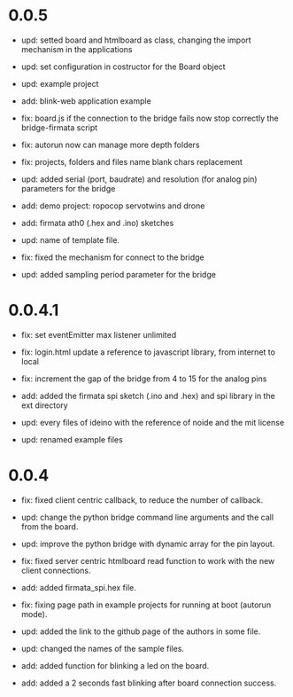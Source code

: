 0.0.5
==================
* upd: setted board and htmlboard as class, changing the import mechanism in the applications
* upd: set configuration in costructor for the Board object
* upd: example project
* add: blink-web application example

* fix: board.js if the connection to the bridge fails now stop correctly the bridge-firmata script

* fix: autorun now can manage more depth folders
* fix: projects, folders and files name blank chars replacement
* upd: added serial (port, baudrate) and resolution (for analog pin) parameters for the bridge
* add: demo project: ropocop servotwins and drone
* add: firmata ath0 (.hex and .ino) sketches
* upd: name of template file.
* fix: fixed the mechanism for connect to the bridge

* upd: added sampling period parameter for the bridge

0.0.4.1
==================
* fix: set eventEmitter max listener unlimited
* fix: login.html update a reference to javascript library, from internet to local
* fix: increment the gap of the bridge from 4 to 15 for the analog pins
* add: added the firmata spi sketch (.ino and .hex) and spi library in the ext directory

* upd: every files of ideino with the reference of noide and the mit license

* upd: renamed example files

0.0.4
==================
* fix: fixed client centric callback, to reduce the number of callback.
* upd: change the python bridge command line arguments and the call from the board.
* upd: improve the python bridge with dynamic array for the pin layout.
* fix: fixed server centric htmlboard read function to work with the new client connections.
* add: added firmata_spi.hex file.

* fix: fixing page path in example projects for running at boot (autorun mode).
* upd: added the link to the github page of the authors in some file. 
* upd: changed the names of the sample files.
* add: added function for blinking a led on the board.
* add: added a 2 seconds fast blinking after board connection success.